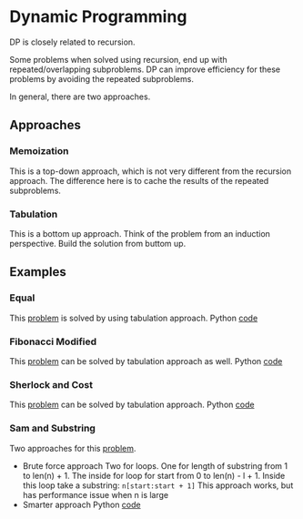 # Dynamic Programming
DP is closely related to recursion.

Some problems when solved using recursion, end up with repeated/overlapping
subproblems. DP can improve efficiency for these problems by avoiding the repeated
subproblems.

In general, there are two approaches.

## Approaches
### Memoization
This is a top-down approach, which is not very different from the recursion approach.
The difference here is to cache the results of the repeated subproblems. 

### Tabulation
This is a bottom up approach. Think of the problem from an induction perspective. 
Build the solution from buttom up.

## Examples

### Equal
This [problem](https://www.hackerrank.com/challenges/equal/problem) is solved by
using tabulation approach. 
Python [code](equal.py)

### Fibonacci Modified
This [problem](https://www.hackerrank.com/challenges/fibonacci-modified/problem) can be 
solved by tabulation approach as well.
Python [code](fibonacci_modified.py)

### Sherlock and Cost
This [problem](https://www.hackerrank.com/challenges/sherlock-and-cost/problem) can
be solved by tabulation approach.
Python [code](sherlock_and_cost.py)

### Sam and Substring
Two approaches for this [problem](https://www.hackerrank.com/challenges/sam-and-substrings/problem).
* Brute force approach
Two for loops. One for length of substring from 1 to len(n) + 1. The inside for loop for start
from 0 to  len(n) - l + 1. Inside this loop take a substring:
```n[start:start + 1]```
This approach works, but has performance issue when n is large
* Smarter approach
Python [code]()